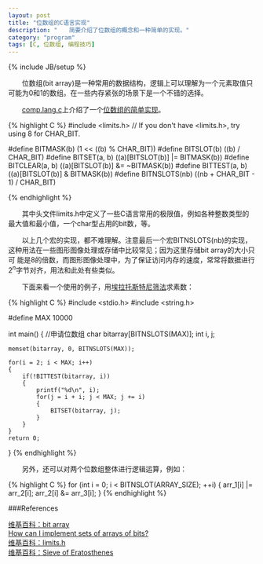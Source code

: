 ```yaml
---
layout: post
title: "位数组的C语言实现"
description: "　　简要介绍了位数组的概念和一种简单的实现。"
category: "program"
tags: [C, 位数组, 编程技巧]
---
```

{% include JB/setup %}

　　位数组(bit array)是一种常用的数据结构，逻辑上可以理解为一个元素取值只可能为0和1的数组。在一些内存紧张的场景下是一个不错的选择。

　　[comp.lang.c](http://c-faq.com/index.html)上介绍了一个[位数组的简单实现](http://c-faq.com/misc/bitsets.html)。

{% highlight C %}
#include <limits.h>
//  If you don't have <limits.h>, try using 8 for CHAR_BIT.

#define BITMASK(b) (1 << ((b) % CHAR_BIT))
#define BITSLOT(b) ((b) / CHAR_BIT)
#define BITSET(a, b) ((a)[BITSLOT(b)] |= BITMASK(b))
#define BITCLEAR(a, b) ((a)[BITSLOT(b)] &= ~BITMASK(b))
#define BITTEST(a, b) ((a)[BITSLOT(b)] & BITMASK(b))
#define BITNSLOTS(nb) ((nb + CHAR_BIT - 1) / CHAR_BIT)

{% endhighlight %}

　　其中头文件limits.h中定义了一些C语言常用的极限值，例如各种整数类型的最大值和最小值，一个char型占用的bit数，等。

　　以上几个宏的实现，都不难理解。注意最后一个宏BITNSLOTS(nb)的实现，这种用法在一些图形图像处理或存储中比较常见；因为这里存储bit array的大小只可 能是8的倍数，而图形图像处理中，为了保证访问内存的速度，常常将数据进行$2^n$字节对齐，用法和此处有些类似。

　　下面来看一个使用的例子，用[埃拉托斯特尼筛法](http://zh.wikipedia.org/wiki/%E5%9F%83%E6%8B%89%E6%89%98%E6%96%AF%E7%89%B9%E5%B0%BC%E7%AD%9B%E6%B3%95)求素数：

{% highlight C %}
#include <stdio.h>
#include <string.h>

#define MAX 10000

int main()
{
    //申请位数组
    char bitarray[BITNSLOTS(MAX)];
    int i, j;

    memset(bitarray, 0, BITNSLOTS(MAX));

    for(i = 2; i < MAX; i++)
    {
        if(!BITTEST(bitarray, i))
        {
            printf("%d\n", i);
            for(j = i + i; j < MAX; j += i)
            {
                BITSET(bitarray, j);
            }
        }
    }
    return 0;
}
{% endhighlight %}

　　另外，还可以对两个位数组整体进行逻辑运算，例如：

{% highlight C %}
for (int i = 0; i < BITNSLOT(ARRAY_SIZE); ++i)
{
    arr_1[i] |= arr_2[i];
    arr_2[i] &= arr_3[i];
}
{% endhighlight %}

###References

[维基百科：bit array](http://en.wikipedia.org/wiki/Bit_array)  
[How can I implement sets of arrays of bits?](http://c-faq.com/misc/bitsets.html)  
[维基百科：limits.h](http://zh.wikipedia.org/wiki/Limits.h)  
[维基百科：Sieve of Eratosthenes](http://en.wikipedia.org/wiki/Sieve_of_Eratosthenes)  
